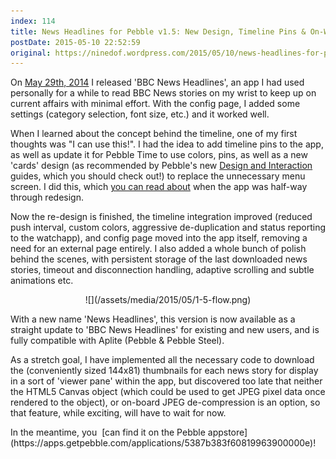 ```yaml
---
index: 114
title: News Headlines for Pebble v1.5: New Design, Timeline Pins & On-Watch Config
postDate: 2015-05-10 22:52:59
original: https://ninedof.wordpress.com/2015/05/10/news-headlines-for-pebble-v1-5-new-design-timeline-pins-on-watch-config/
---
```


On [May 29th, 2014](https://ninedof.wordpress.com/2014/05/29/new-pebble-watchapp-bbc-news-headlines/) I released 'BBC News Headlines', an app I had used personally for a while to read BBC News stories on my wrist to keep up on current affairs with minimal effort. With the config page, I added some settings (category selection, font size, etc.) and it worked well.

When I learned about the concept behind the timeline, one of my first thoughts was "I can use this!". I had the idea to add timeline pins to the app, as well as update it for Pebble Time to use colors, pins, as well as a new 'cards' design (as recommended by Pebble's new [Design and Interaction](https://developer.getpebble.com/guides/design-and-interaction/) guides, which you should check out!) to replace the unnecessary menu screen. I did this, which [you can read about](https://ninedof.wordpress.com/2015/04/05/first-pebble-timeline-app-bbc-news/) when the app was half-way through redesign.

Now the re-design is finished, the timeline integration improved (reduced push interval, custom colors, aggressive de-duplication and status reporting to the watchapp), and config page moved into the app itself, removing a need for an external page entirely. I also added a whole bunch of polish behind the scenes, with persistent storage of the last downloaded news stories, timeout and disconnection handling, adaptive scrolling and subtle animations etc.
<p style="text-align:center;">![](/assets/media/2015/05/1-5-flow.png)</p>
<p style="text-align:left;">With a new name 'News Headlines', this version is now available as a straight update to 'BBC News Headlines' for existing and new users, and is fully compatible with Aplite (Pebble &amp; Pebble Steel).</p>
<p style="text-align:left;">As a stretch goal, I have implemented all the necessary code to download the (conveniently sized 144x81) thumbnails for each news story for display in a sort of 'viewer pane' within the app, but discovered too late that neither the HTML5 Canvas object (which could be used to get JPEG pixel data once rendered to the object), or on-board JPEG de-compression is an option, so that feature, while exciting, will have to wait for now.</p>
<p style="text-align:left;"></p>
<p style="text-align:left;">In the meantime, you  [can find it on the Pebble appstore](https://apps.getpebble.com/applications/5387b383f60819963900000e)!</p>
